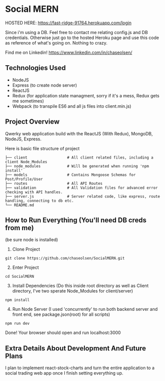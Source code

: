 # Social MERN

HOSTED HERE: https://fast-ridge-91764.herokuapp.com/login

Since i'm using a DB. Feel free to contact me relating config.js and DB credentials. Otherwise just go to the hosted Heroku page and use this code as reference of what's going on. Nothing to crazy.

Find me on Linkedin!
https://www.linkedin.com/in/chaseolsen/

## Technologies Used

* NodeJS
* Express (to create node server)
* ReactJS
* Redux (for application state managment, sorry if it's a mess, Redux gets me sometimes)
* Webpack (to transpile ES6 and all js files into client.min.js)

## Project Overview

Qwerky web application build with the ReactJS (With Redux), MongoDB, NodeJS, Express.

Here is basic file structure of project

    ├── client                  # All client related files, including a client Node_Modules
    ├── node_modules            # Will be generated when running 'npm install'
    ├── models                  # Contains Mongoose Schemas for Post/Profile/User
    ├── routes                  # All API Routes
    ├── validation              # All Validation files for advanced error checking with API handles.
    ├── server.js               # Server related code, like express, route handling, connecting to db etc.
    └── README.md


## How to Run Everything (You'll need DB creds from me)
(be sure node is installed)

1. Clone Project
```
git clone https://github.com/chaseolsen/SocialMERN.git
```
2. Enter Project
```
cd SocialMERN
```

3. Install Dependencies (Do this inside root directory as well as Client directory, I've two sperate Node_Modules for client/server)
```
npm install
```

4. Run Node Server (I used 'concurrently' to run both backend server and front end, see package.json(root) for all scripts)
```
npm run dev
```
Done! Your browser should open and run localhost:3000

## Extra Details About Development And Future Plans
I plan to implement react-stock-charts and turn the entire application to a social trading web app once I finish setting everything up.

